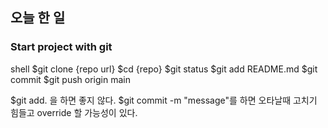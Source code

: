 ## 오늘 한 일

### Start project with git

shell
$git clone {repo url}
$cd {repo}
$git status
$git add README.md
$git commit
$git push origin main

$git add. 을 하면 좋지 않다.
$git commit -m "message"를 하면 오타날때 고치기 힘들고 override 할 가능성이 있다.

